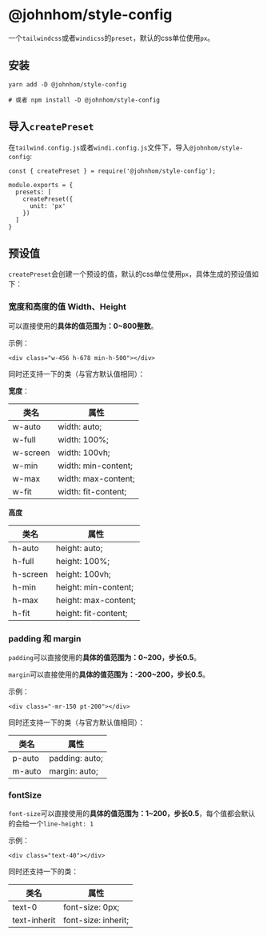# @johnhom/style-config

一个`tailwindcss`或者`windicss`的`preset`，默认的css单位使用`px`。

## 安装

```
yarn add -D @johnhom/style-config 

# 或者 npm install -D @johnhom/style-config
```

## 导入`createPreset`

在`tailwind.config.js`或者`windi.config.js`文件下，导入`@johnhom/style-config`:

```
const { createPreset } = require('@johnhom/style-config');

module.exports = {
  presets: [
    createPreset({
      unit: 'px'
    })
  ]
}
```

## 预设值

`createPreset`会创建一个预设的值，默认的css单位使用`px`，具体生成的预设值如下：

### 宽度和高度的值 Width、Height

可以直接使用的**具体的值范围为：0~800整数**。

示例：

```
<div class="w-456 h-678 min-h-500"></div>
```

同时还支持一下的类（与官方默认值相同）：

**宽度**：

| 类名   | 属性      |
|--------|-----------|
| w-auto | width: auto; |
| w-full | width: 100%; |
| w-screen | width: 100vh; |
| w-min | width: min-content; |
| w-max | width: max-content; |
| w-fit | width: fit-content; |

**高度**

| 类名   | 属性      |
|--------|-----------|
| h-auto | height: auto; |
| h-full | height: 100%; |
| h-screen | height: 100vh; |
| h-min | height: min-content; |
| h-max | height: max-content; |
| h-fit | height: fit-content; |

### **padding** 和 **margin**

`padding`可以直接使用的**具体的值范围为：0~200，步长0.5**。

`margin`可以直接使用的**具体的值范围为：-200~200，步长0.5**。

示例：

```
<div class="-mr-150 pt-200"></div>
```

同时还支持一下的类（与官方默认值相同）：

| 类名   | 属性      |
|--------|-----------|
| p-auto | padding: auto; |
| m-auto | margin: auto; |

### **fontSize**

`font-size`可以直接使用的**具体的值范围为：1~200，步长0.5**，每个值都会默认的会给一个`line-height: 1`

示例：

```
<div class="text-40"></div>
```

同时还支持一下的类：

| 类名   | 属性      |
|--------|-----------|
| text-0 | font-size: 0px; |
| text-inherit | font-size: inherit; |